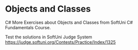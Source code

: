 # Objects and Classes

C# More Exercises about Objects and Classes from SoftUni C# Fundamentals Course.

Test the solutions in SoftUni Judge System https://judge.softuni.org/Contests/Practice/Index/1325

